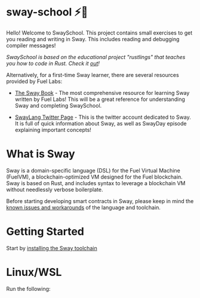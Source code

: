 # sway-school :zap::school:

Hello! Welcome to SwaySchool. This project contains small exercises to get you reading and writing in Sway. This includes reading and debugging compiler messages!

*SwaySchool is based on the educational project "rustlings" that teaches you how to code in Rust. Check it [out](https://github.com/rust-lang/rustlings)!*

Alternatively, for a first-time Sway learner, there are several resources provided by Fuel Labs:

- [The Sway Book](https://fuellabs.github.io/sway/v0.31.3/index.html) - The most comprehensive resource for learning Sway written by Fuel Labs! This will be a great reference for understanding Sway and completing SwaySchool.

- [SwayLang Twitter Page](https://twitter.com/swaylang?lang=en) - This is the twitter account dedicated to Sway. It is full of quick information about Sway, as well as SwayDay episode explaining important concepts!

# What is Sway

Sway is a domain-specific language (DSL) for the Fuel Virtual Machine (FuelVM), a blockchain-optimized VM designed for the Fuel blockchain. Sway is based on Rust, and includes syntax to leverage a blockchain VM without needlessly verbose boilerplate.

Before starting developing smart contracts in Sway, please keep in mind the [known issues and workarounds](https://fuellabs.github.io/sway/v0.31.3/reference/known_issues_and_workarounds.html) of the language and toolchain.

# Getting Started

Start by [installing the Sway toolchain](https://fuellabs.github.io/sway/v0.24.3/introduction/installation.html#dependencies)

# Linux/WSL
Run the following:

